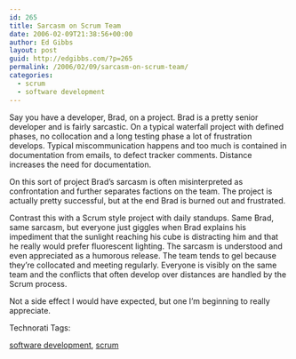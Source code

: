 ```yaml
---
id: 265
title: Sarcasm on Scrum Team
date: 2006-02-09T21:38:56+00:00
author: Ed Gibbs
layout: post
guid: http://edgibbs.com/?p=265
permalink: /2006/02/09/sarcasm-on-scrum-team/
categories:
  - scrum
  - software development
---
```

Say you have a developer, Brad, on a project. Brad is a pretty senior developer and is fairly sarcastic. On a typical waterfall project with defined phases, no collocation and a long testing phase a lot of frustration develops. Typical miscommunication happens and too much is contained in documentation from emails, to defect tracker comments. Distance increases the need for documentation.

On this sort of project Brad&#8217;s sarcasm is often misinterpreted as confrontation and further separates factions on the team. The project is actually pretty successful, but at the end Brad is burned out and frustrated.

Contrast this with a Scrum style project with daily standups. Same Brad, same sarcasm, but everyone just giggles when Brad explains his impediment that the sunlight reaching his cube is distracting him and that he really would prefer fluorescent lighting. The sarcasm is understood and even appreciated as a humorous release. The team tends to gel because they&#8217;re collocated and meeting regularly. Everyone is visibly on the same team and the conflicts that often develop over distances are handled by the Scrum process.

Not a side effect I would have expected, but one I&#8217;m beginning to really appreciate.

<!-- Technorati Tags Start -->

Technorati Tags:
  
<a href="http://technorati.com/tag/software%20development" rel="tag">software development</a>, <a href="http://technorati.com/tag/scrum" rel="tag">scrum</a> 

<!-- Technorati Tags End -->